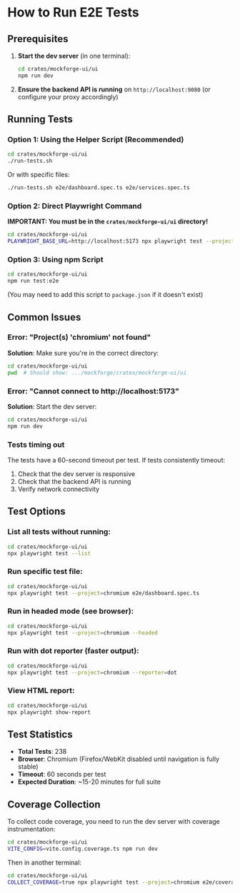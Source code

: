 # How to Run E2E Tests

## Prerequisites

1. **Start the dev server** (in one terminal):
   ```bash
   cd crates/mockforge-ui/ui
   npm run dev
   ```

2. **Ensure the backend API is running** on `http://localhost:9080` (or configure your proxy accordingly)

## Running Tests

### Option 1: Using the Helper Script (Recommended)

```bash
cd crates/mockforge-ui/ui
./run-tests.sh
```

Or with specific files:
```bash
./run-tests.sh e2e/dashboard.spec.ts e2e/services.spec.ts
```

### Option 2: Direct Playwright Command

**IMPORTANT: You must be in the `crates/mockforge-ui/ui` directory!**

```bash
cd crates/mockforge-ui/ui
PLAYWRIGHT_BASE_URL=http://localhost:5173 npx playwright test --project=chromium
```

### Option 3: Using npm Script

```bash
cd crates/mockforge-ui/ui
npm run test:e2e
```

(You may need to add this script to `package.json` if it doesn't exist)

## Common Issues

### Error: "Project(s) 'chromium' not found"

**Solution**: Make sure you're in the correct directory:
```bash
cd crates/mockforge-ui/ui
pwd  # Should show: .../mockforge/crates/mockforge-ui/ui
```

### Error: "Cannot connect to http://localhost:5173"

**Solution**: Start the dev server:
```bash
cd crates/mockforge-ui/ui
npm run dev
```

### Tests timing out

The tests have a 60-second timeout per test. If tests consistently timeout:
1. Check that the dev server is responsive
2. Check that the backend API is running
3. Verify network connectivity

## Test Options

### List all tests without running:
```bash
cd crates/mockforge-ui/ui
npx playwright test --list
```

### Run specific test file:
```bash
cd crates/mockforge-ui/ui
npx playwright test --project=chromium e2e/dashboard.spec.ts
```

### Run in headed mode (see browser):
```bash
cd crates/mockforge-ui/ui
npx playwright test --project=chromium --headed
```

### Run with dot reporter (faster output):
```bash
cd crates/mockforge-ui/ui
npx playwright test --project=chromium --reporter=dot
```

### View HTML report:
```bash
cd crates/mockforge-ui/ui
npx playwright show-report
```

## Test Statistics

- **Total Tests**: 238
- **Browser**: Chromium (Firefox/WebKit disabled until navigation is fully stable)
- **Timeout**: 60 seconds per test
- **Expected Duration**: ~15-20 minutes for full suite

## Coverage Collection

To collect code coverage, you need to run the dev server with coverage instrumentation:

```bash
cd crates/mockforge-ui/ui
VITE_CONFIG=vite.config.coverage.ts npm run dev
```

Then in another terminal:
```bash
cd crates/mockforge-ui/ui
COLLECT_COVERAGE=true npx playwright test --project=chromium e2e/coverage-collector.spec.ts
```

